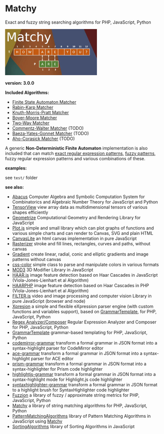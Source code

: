 # Matchy

Exact and fuzzy string searching algorithms for PHP, JavaScript, Python

![Matchy](/matchy.jpg)

**version: 3.0.0**


**Included Algorithms:**

* [Finite State Automaton Matcher](https://euroinformatica.ro/documentation/programming/!!!Algorithms_CORMEN!!!/DDU0214.html)
* [Rabin-Karp Matcher](https://en.wikipedia.org/wiki/Rabin%E2%80%93Karp_algorithm)
* [Knuth-Morris-Pratt Matcher](https://en.wikipedia.org/wiki/Knuth%E2%80%93Morris%E2%80%93Pratt_algorithm)
* [Boyer-Moore Matcher](https://en.wikipedia.org/wiki/Boyer%E2%80%93Moore_string-search_algorithm)
* [Two-Way Matcher](https://en.wikipedia.org/wiki/Two-way_string-matching_algorithm)
* [Commentz-Walter Matcher](https://en.wikipedia.org/wiki/Commentz-Walter_algorithm) (TODO)
* [Baeza-Yates-Gonnet Matcher](https://en.wikipedia.org/wiki/Bitap_algorithm) (TODO)
* [Aho-Corasick Matcher](https://en.wikipedia.org/wiki/Aho%E2%80%93Corasick_algorithm) (TODO)


A generic **Non-Deterministic Finite Automaton** implementation is also included that can match [exact regular expression patterns](https://en.wikipedia.org/wiki/Nondeterministic_finite_automaton), [fuzzy patterns](https://en.wikipedia.org/wiki/Levenshtein_automaton), fuzzy regular expression patterns and various combinations of these.


**examples:**

see `test/` folder


**see also:**

* [Abacus](https://github.com/foo123/Abacus) Computer Algebra and Symbolic Computation System for Combinatorics and Algebraic Number Theory for JavaScript and Python
* [TensorView](https://github.com/foo123/TensorView) view array data as multidimensional tensors of various shapes efficiently
* [Geometrize](https://github.com/foo123/Geometrize) Computational Geometry and Rendering Library for JavaScript
* [Plot.js](https://github.com/foo123/Plot.js) simple and small library which can plot graphs of functions and various simple charts and can render to Canvas, SVG and plain HTML
* [CanvasLite](https://github.com/foo123/CanvasLite) an html canvas implementation in pure JavaScript
* [Rasterizer](https://github.com/foo123/Rasterizer) stroke and fill lines, rectangles, curves and paths, without canvas
* [Gradient](https://github.com/foo123/Gradient) create linear, radial, conic and elliptic gradients and image patterns without canvas
* [css-color](https://github.com/foo123/css-color) simple class to parse and manipulate colors in various formats
* [MOD3](https://github.com/foo123/MOD3) 3D Modifier Library in JavaScript
* [HAAR.js](https://github.com/foo123/HAAR.js) image feature detection based on Haar Cascades in JavaScript (Viola-Jones-Lienhart et al Algorithm)
* [HAARPHP](https://github.com/foo123/HAARPHP) image feature detection based on Haar Cascades in PHP (Viola-Jones-Lienhart et al Algorithm)
* [FILTER.js](https://github.com/foo123/FILTER.js) video and image processing and computer vision Library in pure JavaScript (browser and node)
* [Xpresion](https://github.com/foo123/Xpresion) a simple and flexible eXpression parser engine (with custom functions and variables support), based on [GrammarTemplate](https://github.com/foo123/GrammarTemplate), for PHP, JavaScript, Python
* [Regex Analyzer/Composer](https://github.com/foo123/RegexAnalyzer) Regular Expression Analyzer and Composer for PHP, JavaScript, Python
* [GrammarTemplate](https://github.com/foo123/GrammarTemplate) grammar-based templating for PHP, JavaScript, Python
* [codemirror-grammar](https://github.com/foo123/codemirror-grammar) transform a formal grammar in JSON format into a syntax-highlight parser for CodeMirror editor
* [ace-grammar](https://github.com/foo123/ace-grammar) transform a formal grammar in JSON format into a syntax-highlight parser for ACE editor
* [prism-grammar](https://github.com/foo123/prism-grammar) transform a formal grammar in JSON format into a syntax-highlighter for Prism code highlighter
* [highlightjs-grammar](https://github.com/foo123/highlightjs-grammar) transform a formal grammar in JSON format into a syntax-highlight mode for Highlight.js code highlighter
* [syntaxhighlighter-grammar](https://github.com/foo123/syntaxhighlighter-grammar) transform a formal grammar in JSON format to a highlight brush for SyntaxHighlighter code highlighter
* [Fuzzion](https://github.com/foo123/Fuzzion) a library of fuzzy / approximate string metrics for PHP, JavaScript, Python
* [Matchy](https://github.com/foo123/Matchy) a library of string matching algorithms for PHP, JavaScript, Python
* [PatternMatchingAlgorithms](https://github.com/foo123/PatternMatchingAlgorithms) library of Pattern Matching Algorithms in JavaScript using [Matchy](https://github.com/foo123/Matchy)
* [SortingAlgorithms](https://github.com/foo123/SortingAlgorithms) library of Sorting Algorithms in JavaScript

